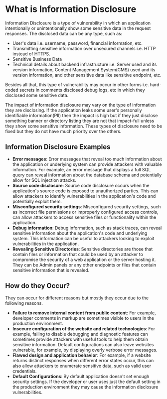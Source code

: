 # What is Information Disclosure

Information Disclosure is a type of vulnerability in which an application intentionally or unintentionally show some sensitive data in the request responses. The disclosed data can be any type, such as:

- User's data i.e. username, password, financial information, etc.
- Transmitting sensitive information over unsecured channels i.e. HTTP instead of HTTPS.
- Sensitive Business Data
- Technical details about backend infrastructure i.e. Server used and its version information, Content Management System(CMS) used and its version information, and other sensitive data like sensitive endpoint, etc.

Besides all that, this type of vulnerability may occur in other forms i.e. hard-coded secrets in comments disclosed debug logs, etc in which they disclosed some sensitive data.

The impact of information disclosure may vary on the type of information they are disclosing. If the application leaks some user's personally identifiable information(PII) then the impact is high but if they just disclose something banner or directory listing they are not that impact-full unless they show some sensitive information. These types of disclosure need to be fixed but they do not have much priority over the others.

## Information Disclosure Examples

- **Error messages**: Error messages that reveal too much information about the application or underlying system can provide attackers with valuable information. For example, an error message that displays a full SQL query can reveal information about the database schema and potentially allow for SQL injection attacks.
- **Source code disclosure**: Source code disclosure occurs when the application's source code is exposed to unauthorized parties. This can allow attackers to identify vulnerabilities in the application's code and potentially exploit them.
- **Misconfigured security settings**: Misconfigured security settings, such as incorrect file permissions or improperly configured access controls, can allow attackers to access sensitive files or functionality within the application.
- **Debug information**: Debug information, such as stack traces, can reveal sensitive information about the application's code and underlying system. This information can be useful to attackers looking to exploit vulnerabilities in the application.
- **Revealing Sensitive Directories**: Sensitive directories are those that contain files or information that could be used by an attacker to compromise the security of a web application or the server hosting it. They can be Admin panels or any other endpoints or files that contain sensitive information that is revealed.

## How do they Occur?

They can occur for different reasons but mostly they occur due to the following reasons.
- **Failure to remove internal content from public content**: For example, developer comments in markup are sometimes visible to users in the production environment.
- **Insecure configuration of the website and related technologies**: For example, failing to disable debugging and diagnostic features can sometimes provide attackers with useful tools to help them obtain sensitive information. Default configurations can also leave websites vulnerable, for example, by displaying overly verbose error messages.
- **Flawed design and application behavior**: For example, if a website returns distinct responses when different error states occur, this can also allow attackers to enumerate sensitive data, such as valid user credentials.
- **Default Configurations**: By default application doesn't set enough security settings. If the developer or user uses just the default setting in the production environment they may cause the information disclosure vulnerabilities.
